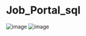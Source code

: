 ﻿# Job_Portal_sql
![image](https://github.com/user-attachments/assets/d9bbce1f-758e-4225-8c36-a116f291f38a)
![image](https://github.com/user-attachments/assets/35bf4f07-0cc3-4aee-b1a8-2866c35e84eb)
